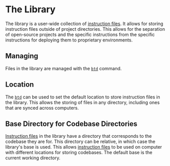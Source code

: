 # The Library

The library is a user-wide collection of [instruction files](/file-format/). It allows for storing instruction files outside of project directories. This allows for the separation of open-source projects and the specific instructions from the specific instructions for deploying them to proprietary environments.

## Managing

Files in the library are managed with the [`btd`](/commands/) command.

## Location

The [`btd`](/commands/) can be used to set the default location to store instruction files in the library. This allows the storing of files in any directory, including ones that are synced across computers.

## Base Directory for Codebase Directories

[Instruction files](/file-format/) in the library have a directory that corresponds to the codebase they are for. This directory can be relative, in which case the library's base is used. This allows [instruction files](/file-format/) to be used on computer with different locations for storing codebases. The default base is the current working directory.
